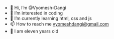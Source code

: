 - 👋 Hi, I’m @Vyomesh-Dangi
- 👀 I’m interested in coding
- 🌱 I’m currently learning html, css and js
- 📫 How to reach me vyomeshdangi@gmail.com
- 🔢 I am eleven years old

<!---
Vyomesh-Dangi/Vyomesh-Dangi is a ✨ special ✨ repository because its `README.md` (this file) appears on your GitHub profile.
You can click the Preview link to take a look at your changes.
--->
